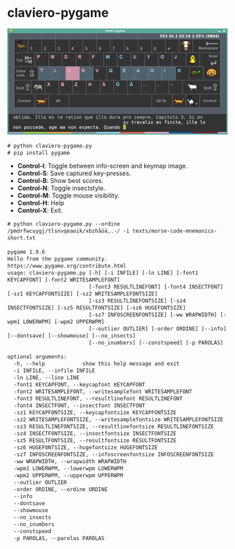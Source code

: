 # claviero-pygame

![screenshot-1.png](screenshot-1.png?raw=true)

```
# python claviero-pygame.py
# pip install pygame
```


- **Control-I**: Toggle between info-screen and keymap image.
- **Control-S**: Save captured key-presses.
- **Control-B**: Show best scores.
- **Control-N**: Toggle insectstyle.
- **Control-M**: Toggle mouse visibility.
- **Control-H**: Help
- **Control-X**: Exit.

```
# python claviero-pygame.py --ordine /pmdrfwcuygj/tlsnvqeaoik/xbzhåöä,.-/ -i texts/morse-code-mnemonics-short.txt

pygame 1.9.6
Hello from the pygame community. https://www.pygame.org/contribute.html
usage: claviero-pygame.py [-h] [-i INFILE] [-ln LINE] [-font1 KEYCAPFONT] [-font2 WRITESAMPLEFONT]
                          [-font3 RESULTLINEFONT] [-font4 INSECTFONT] [-sz1 KEYCAPFONTSIZE] [-sz2 WRITESAMPLEFONTSIZE]
                          [-sz3 RESULTLINEFONTSIZE] [-sz4 INSECTFONTSIZE] [-sz5 RESULTFONTSIZE] [-sz6 HUGEFONTSIZE]
                          [-sz7 INFOSCREENFONTSIZE] [-ww WRAPWIDTH] [-wpm1 LOWERWPM] [-wpm2 UPPERWPM]
                          [--outlier OUTLIER] [-order ORDINE] [--info] [--dontsave] [--showmouse] [--no_insects]
                          [--no_inumbers] [--constspeed] [-p PAROLAS]

optional arguments:
  -h, --help            show this help message and exit
  -i INFILE, --infile INFILE
  -ln LINE, --line LINE
  -font1 KEYCAPFONT, --keycapfont KEYCAPFONT
  -font2 WRITESAMPLEFONT, --writesamplefont WRITESAMPLEFONT
  -font3 RESULTLINEFONT, --resultlinefont RESULTLINEFONT
  -font4 INSECTFONT, --insectfont INSECTFONT
  -sz1 KEYCAPFONTSIZE, --keycapfontsize KEYCAPFONTSIZE
  -sz2 WRITESAMPLEFONTSIZE, --writesamplefontsize WRITESAMPLEFONTSIZE
  -sz3 RESULTLINEFONTSIZE, --resultlinefontsize RESULTLINEFONTSIZE
  -sz4 INSECTFONTSIZE, --insectfontsize INSECTFONTSIZE
  -sz5 RESULTFONTSIZE, --resultfontsize RESULTFONTSIZE
  -sz6 HUGEFONTSIZE, --hugefontsize HUGEFONTSIZE
  -sz7 INFOSCREENFONTSIZE, --infoscreenfontsize INFOSCREENFONTSIZE
  -ww WRAPWIDTH, --wrapwidth WRAPWIDTH
  -wpm1 LOWERWPM, --lowerwpm LOWERWPM
  -wpm2 UPPERWPM, --upperwpm UPPERWPM
  --outlier OUTLIER
  -order ORDINE, --ordine ORDINE
  --info
  --dontsave
  --showmouse
  --no_insects
  --no_inumbers
  --constspeed
  -p PAROLAS, --parolas PAROLAS

```
